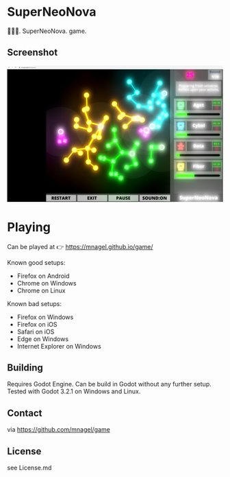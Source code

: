 # SuperNeoNova

🌟✨💥. SuperNeoNova. game.


## Screenshot

![SuperNeoNova screenshot](/doc/superneonova.0.0.14.jpg?raw=true "SuperNeoNova screenshot")

# Playing

Can be played at 👉 https://mnagel.github.io/game/

Known good setups:
* Firefox on Android
* Chrome on Windows
* Chrome on Linux

Known bad setups:
* Firefox on Windows
* Firefox on iOS
* Safari on iOS
* Edge on Windows
* Internet Explorer on Windows

## Building

Requires Godot Engine.
Can be build in Godot without any further setup.
Tested with Godot 3.2.1 on Windows and Linux.

## Contact

via https://github.com/mnagel/game

## License

see License.md
